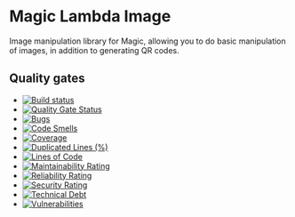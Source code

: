 
# Magic Lambda Image

Image manipulation library for Magic, allowing you to do basic manipulation of images, in addition to
generating QR codes.

## Quality gates

- [![Build status](https://travis-ci.com/polterguy/magic.lambda.image.svg?master)](https://travis-ci.com/polterguy/magic.lambda.image)
- [![Quality Gate Status](https://sonarcloud.io/api/project_badges/measure?project=polterguy_magic.lambda.image&metric=alert_status)](https://sonarcloud.io/dashboard?id=polterguy_magic.lambda.image)
- [![Bugs](https://sonarcloud.io/api/project_badges/measure?project=polterguy_magic.lambda.image&metric=bugs)](https://sonarcloud.io/dashboard?id=polterguy_magic.lambda.image)
- [![Code Smells](https://sonarcloud.io/api/project_badges/measure?project=polterguy_magic.lambda.image&metric=code_smells)](https://sonarcloud.io/dashboard?id=polterguy_magic.lambda.image)
- [![Coverage](https://sonarcloud.io/api/project_badges/measure?project=polterguy_magic.lambda.image&metric=coverage)](https://sonarcloud.io/dashboard?id=polterguy_magic.lambda.image)
- [![Duplicated Lines (%)](https://sonarcloud.io/api/project_badges/measure?project=polterguy_magic.lambda.image&metric=duplicated_lines_density)](https://sonarcloud.io/dashboard?id=polterguy_magic.lambda.image)
- [![Lines of Code](https://sonarcloud.io/api/project_badges/measure?project=polterguy_magic.lambda.image&metric=ncloc)](https://sonarcloud.io/dashboard?id=polterguy_magic.lambda.image)
- [![Maintainability Rating](https://sonarcloud.io/api/project_badges/measure?project=polterguy_magic.lambda.image&metric=sqale_rating)](https://sonarcloud.io/dashboard?id=polterguy_magic.lambda.image)
- [![Reliability Rating](https://sonarcloud.io/api/project_badges/measure?project=polterguy_magic.lambda.image&metric=reliability_rating)](https://sonarcloud.io/dashboard?id=polterguy_magic.lambda.image)
- [![Security Rating](https://sonarcloud.io/api/project_badges/measure?project=polterguy_magic.lambda.image&metric=security_rating)](https://sonarcloud.io/dashboard?id=polterguy_magic.lambda.image)
- [![Technical Debt](https://sonarcloud.io/api/project_badges/measure?project=polterguy_magic.lambda.image&metric=sqale_index)](https://sonarcloud.io/dashboard?id=polterguy_magic.lambda.image)
- [![Vulnerabilities](https://sonarcloud.io/api/project_badges/measure?project=polterguy_magic.lambda.image&metric=vulnerabilities)](https://sonarcloud.io/dashboard?id=polterguy_magic.lambda.image)
